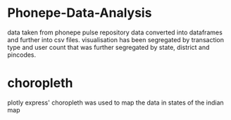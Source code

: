 # Phonepe-Data-Analysis

data taken from phonepe pulse repository
data converted into dataframes and further into csv files.
visualisation has been segregated by transaction type and user count that was further segregated by state, district and pincodes.

# choropleth 

plotly express' choropleth was used to map the data in states of the indian map

